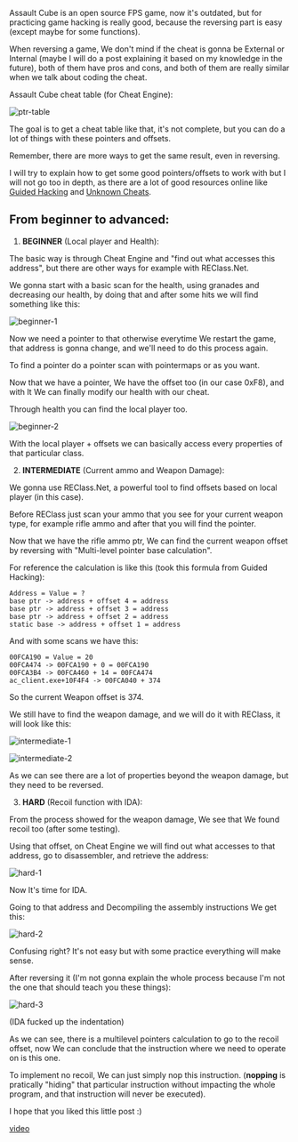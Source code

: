 <!-- ---
layout: post
title: Reversing Assault Cube (v1.2.0.2)
tags: [game-hacking, reversing, journey, assault-cube]
date: 2022-06-09 14:00:00
--- -->

Assault Cube is an open source FPS game, now it's outdated, but for practicing game hacking is really good, because the reversing part is easy (except maybe for some functions).

When reversing a game, We don't mind if the cheat is gonna be External or Internal (maybe I will do a post explaining it based on my knowledge in the future), both of them have pros and cons, and both of them are really similar when we talk about coding the cheat.

Assault Cube cheat table (for Cheat Engine):

![ptr-table](https://imgur.com/iqGomMZ.jpg)

The goal is to get a cheat table like that, it's not complete, but you can do a lot of things with these pointers and offsets.

Remember, there are more ways to get the same result, even in reversing.

I will try to explain how to get some good pointers/offsets to work with but I will not go too in depth, as there are a lot of good resources online like [Guided Hacking](https://guidedhacking.com/) and [Unknown Cheats](https://www.unknowncheats.me/forum/index.php).

## From beginner to advanced:

1. **BEGINNER** (Local player and Health):

The basic way is through Cheat Engine and "find out what accesses this address", but there are other ways for example with REClass.Net.

We gonna start with a basic scan for the health, using granades and decreasing our health, by doing that and after some hits we will find something like this:

![beginner-1](https://imgur.com/29krO2A.jpg)

Now we need a pointer to that otherwise everytime We restart the game, that address is gonna change, and we'll need to do this process again.

To find a pointer do a pointer scan with pointermaps or as you want.

Now that we have a pointer, We have the offset too (in our case 0xF8), and with It We can finally modify our health with our cheat.

Through health you can find the local player too.

![beginner-2](https://imgur.com/PJMaO8r.jpg)

With the local player + offsets we can basically access every properties of that particular class.

2. **INTERMEDIATE** (Current ammo and Weapon Damage):

We gonna use REClass.Net, a powerful tool to find offsets based on local player (in this case).

Before REClass just scan your ammo that you see for your current weapon type, for example rifle ammo and after that you will find the pointer.

Now that we have the rifle ammo ptr, We can find the current weapon offset by reversing with "Multi-level pointer base calculation".

For reference the calculation is like this (took this formula from Guided Hacking):

    Address = Value = ?
    base ptr -> address + offset 4 = address
    base ptr -> address + offset 3 = address
    base ptr -> address + offset 2 = address
    static base -> address + offset 1 = address

And with some scans we have this:

    00FCA190 = Value = 20
    00FCA474 -> 00FCA190 + 0 = 00FCA190
    00FCA3B4 -> 00FCA460 + 14 = 00FCA474
    ac_client.exe+10F4F4 -> 00FCA040 + 374

So the current Weapon offset is 374.

We still have to find the weapon damage, and we will do it with REClass, it will look like this:

![intermediate-1](https://imgur.com/kKUDBJW.jpg)

![intermediate-2](https://imgur.com/z6JlYpH.jpg)

As we can see there are a lot of properties beyond the weapon damage, but they need to be reversed.

3. **HARD** (Recoil function with IDA):

From the process showed for the weapon damage, We see that We found recoil too (after some testing).

Using that offset, on Cheat Engine we will find out what accesses to that address, go to disassembler, and retrieve the address:

![hard-1](https://imgur.com/zoyi60K.jpg)

Now It's time for IDA.

Going to that address and Decompiling the assembly instructions We get this:

![hard-2](https://imgur.com/FOCQqzO.jpg)

Confusing right? It's not easy but with some practice everything will make sense.

After reversing it (I'm not gonna explain the whole process because I'm not the one that should teach you these things):

![hard-3](https://imgur.com/KORQoi4.jpg)

(IDA fucked up the indentation)

As we can see, there is a multilevel pointers calculation to go to the recoil offset, now We can conclude that the instruction where we need to operate on is this one.

To implement no recoil, We can just simply nop this instruction. (**nopping** is pratically "hiding" that particular instruction without impacting the whole program, and that instruction will never be executed).

I hope that you liked this little post :)

[video](https://www.youtube.com/watch?v=huTILhprxls)
